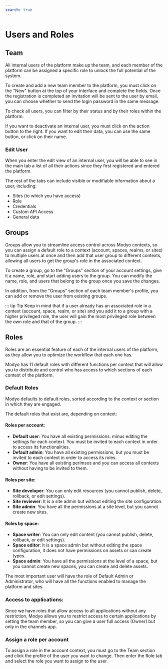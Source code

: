 ```yaml
---
search: true
---
```


# Users and Roles

## Team

All internal users of the platform make up the team, and each member of the platform can be assigned a specific role to unlock the full potential of the system.

To create and add a new team member to the platform, you must click on the "New" button at the top of your interface and complete the fields. Once the registration is completed an invitation will be sent to the user by email, you can choose whether to send the login password in the same message.

To check all users, you can filter by their status and by their roles within the platform.

If you want to deactivate an internal user, you must click on the action button to the right. If you want to edit their data, you can use the same button, or click on their name.

### Edit User

When you enter the edit view of an internal user, you will be able to see in the main tab a list of all their actions since they first registered and entered the platform.

The rest of the tabs can include visible or modifiable information about a user, including:

- Sites (to which you have access)
- Role
- Credentials
- Custom API Access
- General data

## Groups

Groups allow you to streamline access control across Modyo contexts, so you can assign a default role to a context (account, spaces, realms, or sites) to multiple users at once and then add that user group to different contexts, allowing all users to get the group's role in the associated context.

To create a group, go to the "Groups" section of your account settings, give it a name, role, and start adding users to the group. You can modify the name, role, and users that belong to the group once you save the changes.

In addition, from the "Groups" section of each team member's profile, you can add or remove the user from existing groups.

::: tip Tip
Keep in mind that if a user already has an associated role in a context (account, space, realm, or site) and you add it to a group with a higher privileged role, the user will gain the most privileged role between the own role and that of the group.
:::

## Roles

Roles are an essential feature of each of the internal users of the platform, as they allow you to optimize the workflow that each one has.

Modyo has 11 default roles with different functions per context that will allow you to distribute and control who has access to which sections of each context of the platform.

### Default Roles

Modyo defaults to default roles, sorted according to the context or section in which they are engaged.

The default roles that exist are, depending on context:

#### Roles per account:

- **Default user**: You have all existing permissions. minus editing the settings for each context. You must be invited to each context in order to access its functionalities.
- **Default admin**: You have all existing permissions, but you must be invited to each context in order to access its roles.
- **Owner**: You have all existing perimsos and you can access all contexts without having to be invited to them.

#### Roles per site:

- **Site developer**: You can only edit resources (you cannot publish, delete, rollback, or edit settings).
- **Site reviewer**: It is a site admin but without editing the site configuration.
- **Site admin**: You have all the permissions at a site level, but you cannot create new sites.

#### Roles by space:

- **Space writer**: You can only edit content (you cannot publish, delete, rollback, or edit settings).
- **Space editor**: It is a space admin but without editing the space configuration, it does not have permissions on assets or can create types.
- **Space admin**: You have all the permissions at the level of a space, but you cannot create new spaces, you can create and delete assets.

The most important user will have the role of Default Admin or Administrator, who will have all the functions enabled to manage the platform and sites.

### Access to applications:
Since we have roles that allow access to all applications without any restriction, Modyo allows you to restrict access to certain applications by setting the team member, so you can give a user full access (Owner) but only in the channels app.

### Assign a role per account

To assign a role in the account context, you must go to the Team section and click the profile of the user you want to change. Then enter the Role tab and select the role you want to assign to the user.

